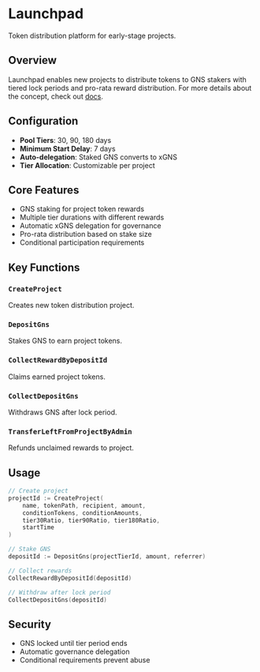 # Launchpad

Token distribution platform for early-stage projects.

## Overview

Launchpad enables new projects to distribute tokens to GNS stakers with tiered lock periods and pro-rata reward distribution. For more details about the concept, check out [docs](https://docs.gnoswap.io/core-concepts/launchpad).

## Configuration

- **Pool Tiers**: 30, 90, 180 days
- **Minimum Start Delay**: 7 days
- **Auto-delegation**: Staked GNS converts to xGNS
- **Tier Allocation**: Customizable per project

## Core Features

- GNS staking for project token rewards
- Multiple tier durations with different rewards
- Automatic xGNS delegation for governance
- Pro-rata distribution based on stake size
- Conditional participation requirements

## Key Functions

### `CreateProject`
Creates new token distribution project.

### `DepositGns`
Stakes GNS to earn project tokens.

### `CollectRewardByDepositId`
Claims earned project tokens.

### `CollectDepositGns`
Withdraws GNS after lock period.

### `TransferLeftFromProjectByAdmin`
Refunds unclaimed rewards to project.

## Usage

```go
// Create project
projectId := CreateProject(
    name, tokenPath, recipient, amount,
    conditionTokens, conditionAmounts,
    tier30Ratio, tier90Ratio, tier180Ratio,
    startTime
)

// Stake GNS
depositId := DepositGns(projectTierId, amount, referrer)

// Collect rewards
CollectRewardByDepositId(depositId)

// Withdraw after lock period
CollectDepositGns(depositId)
```

## Security

- GNS locked until tier period ends
- Automatic governance delegation
- Conditional requirements prevent abuse